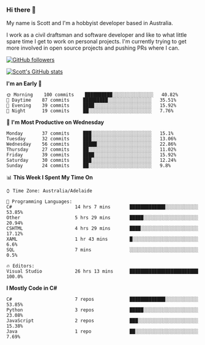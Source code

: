 ### Hi there 👋

My name is Scott and I'm a hobbyist developer based in Australia.

I work as a civil draftsman and software developer and like to what little spare time I get to work on personal projects. I'm currently trying to get more involved in open source projects and pushing PRs where I can. 

[![GitHub followers](https://img.shields.io/github/followers/puppetsw?label=Follow&style=social)](https://github.com/puppetsw?tab=followers)

[![Scott's GitHub stats](https://github-readme-stats.vercel.app/api?username=puppetsw&show_icons=true&theme=dark)](https://github.com/anuraghazra/github-readme-stats)

<!--START_SECTION:waka-->
**I'm an Early 🐤** 

```text
🌞 Morning    100 commits    ██████████░░░░░░░░░░░░░░░   40.82% 
🌆 Daytime    87 commits     █████████░░░░░░░░░░░░░░░░   35.51% 
🌃 Evening    39 commits     ████░░░░░░░░░░░░░░░░░░░░░   15.92% 
🌙 Night      19 commits     ██░░░░░░░░░░░░░░░░░░░░░░░   7.76%

```
📅 **I'm Most Productive on Wednesday** 

```text
Monday       37 commits     ███░░░░░░░░░░░░░░░░░░░░░░   15.1% 
Tuesday      32 commits     ███░░░░░░░░░░░░░░░░░░░░░░   13.06% 
Wednesday    56 commits     █████░░░░░░░░░░░░░░░░░░░░   22.86% 
Thursday     27 commits     ██░░░░░░░░░░░░░░░░░░░░░░░   11.02% 
Friday       39 commits     ████░░░░░░░░░░░░░░░░░░░░░   15.92% 
Saturday     30 commits     ███░░░░░░░░░░░░░░░░░░░░░░   12.24% 
Sunday       24 commits     ██░░░░░░░░░░░░░░░░░░░░░░░   9.8%

```


📊 **This Week I Spent My Time On** 

```text
⌚︎ Time Zone: Australia/Adelaide

💬 Programming Languages: 
C#                       14 hrs 7 mins       █████████████░░░░░░░░░░░░   53.85% 
Other                    5 hrs 29 mins       █████░░░░░░░░░░░░░░░░░░░░   20.94% 
CSHTML                   4 hrs 29 mins       ████░░░░░░░░░░░░░░░░░░░░░   17.12% 
XAML                     1 hr 43 mins        █░░░░░░░░░░░░░░░░░░░░░░░░   6.6% 
SQL                      7 mins              ░░░░░░░░░░░░░░░░░░░░░░░░░   0.5%

🔥 Editors: 
Visual Studio            26 hrs 13 mins      █████████████████████████   100.0%

```

**I Mostly Code in C#** 

```text
C#                       7 repos             █████████████░░░░░░░░░░░░   53.85% 
Python                   3 repos             █████░░░░░░░░░░░░░░░░░░░░   23.08% 
JavaScript               2 repos             ███░░░░░░░░░░░░░░░░░░░░░░   15.38% 
Java                     1 repo              ██░░░░░░░░░░░░░░░░░░░░░░░   7.69%

```



<!--END_SECTION:waka-->

<!--
**puppetsw/puppetsw** is a ✨ _special_ ✨ repository because its `README.md` (this file) appears on your GitHub profile.

Here are some ideas to get you started:

- 🔭 I’m currently working on ...
- 🌱 I’m currently learning ...
- 👯 I’m looking to collaborate on ...
- 🤔 I’m looking for help with ...
- 💬 Ask me about ...
- 📫 How to reach me: ...
- 😄 Pronouns: ...
- ⚡ Fun fact: ...
-->

